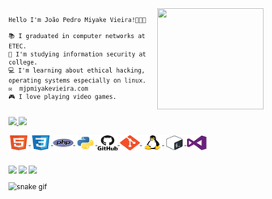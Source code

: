 
</h1> <img align="right" width="210" height="200" src="https://media.giphy.com/media/WFZvB7VIXBgiz3oDXE/giphy.gif"/>
<div>
  
 ```
Hello I'm João Pedro Miyake Vieira!👨🏽‍💻 

📚 I graduated in computer networks at ETEC.
📖 I'm studying information security at college.
💻 I'm learning about ethical hacking, operating systems especially on linux.
✉  mjpmiyakevieira.com
🎮 I love playing video games.
```
##

<div>
<a href="https://github.com/joaopedromiyake">
<img loading="lazy" height="180em" src="https://github-readme-stats.vercel.app/api/top-langs/?username=joaopedromiyake&layout=compact&langs_count=7&theme=radical"/>  
<img loading="lazy" height="180em" src="https://github-readme-stats.vercel.app/api?username=joaopedromiyake&theme=radical&show_icons=true"/>
</div>

<div style="display: inline_block"><br>
  
  <img align="center" alt="joaopedromiyake-HTML" height="30" width="40" src="https://raw.githubusercontent.com/devicons/devicon/master/icons/html5/html5-original.svg">
  <img align="center" alt="joaopedromiyake-CSS" height="30" width="40" src="https://raw.githubusercontent.com/devicons/devicon/master/icons/css3/css3-original.svg">
  <img align="center" alt="joaopedromiyake-PHP" height="30" width="40" src="https://github.com/devicons/devicon/blob/master/icons/php/php-original.svg">
  <img align="center" alt="joaopedromiyake-Python" height="30" width="40" src="https://raw.githubusercontent.com/devicons/devicon/master/icons/python/python-original.svg">
  <img align="center" alt="joaopedromiyake-github" height="30" width="40" src="https://github.com/devicons/devicon/blob/master/icons/github/github-original-wordmark.svg">
  <img align="center" alt="joaopedromiyake-Git" height="30" width="40" 
src="https://github.com/devicons/devicon/blob/master/icons/git/git-original.svg">
  <img align="center" alt="joaopedromiyake-Linux" height="30" width="40" 
src="https://github.com/devicons/devicon/blob/master/icons/linux/linux-original.svg">
  <img align="center" alt="joaopedromiyake-Bash" height="30" width="40" 
src="https://github.com/devicons/devicon/blob/master/icons/bash/bash-plain.svg">
  <img align="center" alt="joaopedromiyake-Visualstudiocode" height="30" width="40" 
src="https://github.com/devicons/devicon/blob/master/icons/visualstudio/visualstudio-plain.svg">

##

<div> 
  <a href="https://www.youtube.com/channel/UCoBpqAdkMcRGlQCUGma3n3g" target="_blank"><img src="https://img.shields.io/badge/YouTube-FF0000?style=for-the-badge&logo=youtube&logoColor=white" target="_blank"></a>
 <a href="http://www.linkedin.com/in/jo%C3%A3o-pedro-miyake-vieira-88ba4b1a1" target="_blank"><img src="https://img.shields.io/badge/-LinkedIn-%230077B5?style=for-the-badge&logo=linkedin&logoColor=white" target="_blank"></a>
 <a href="mailto:mjpmiyakevieira@gmail.com"><img src="https://img.shields.io/badge/-Gmail-%23333?style=for-the-badge&logo=gmail&logoColor=white" target="_blank"></a>
  
</div>

![snake gif](https://github.com/joaopedromiyake/joaopedromiyake/blob/output/github-contribution-grid-snake.svg)

</div>

 
